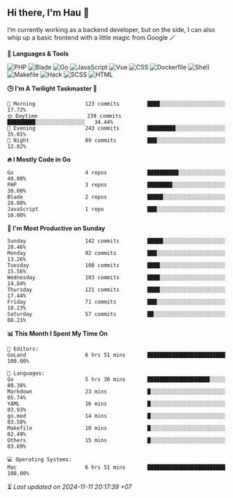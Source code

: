 ## Hi there, I'm Hau 👋
I’m currently working as a backend developer, but on the side, I can also whip up a basic frontend with a little magic from Google 🪄

<!--START_SECTION:readme-stats-->
**💬 Languages & Tools**

![PHP](https://img.shields.io/badge/PHP-63.64%25-4F5D95?&logo=PHP&labelColor=151b23)
![Blade](https://img.shields.io/badge/Blade-25.69%25-f7523f?&logo=Blade&labelColor=151b23)
![Go](https://img.shields.io/badge/Go-06.49%25-00ADD8?&logo=Go&labelColor=151b23)
![JavaScript](https://img.shields.io/badge/JavaScript-02.34%25-f1e05a?&logo=JavaScript&labelColor=151b23)
![Vue](https://img.shields.io/badge/Vue-01.18%25-41b883?&logo=Vue&labelColor=151b23)
![CSS](https://img.shields.io/badge/CSS-00.28%25-563d7c?&logo=CSS&labelColor=151b23)
![Dockerfile](https://img.shields.io/badge/Dockerfile-00.12%25-384d54?&logo=Dockerfile&labelColor=151b23)
![Shell](https://img.shields.io/badge/Shell-00.09%25-89e051?&logo=Shell&labelColor=151b23)
![Makefile](https://img.shields.io/badge/Makefile-00.07%25-427819?&logo=Makefile&labelColor=151b23)
![Hack](https://img.shields.io/badge/Hack-00.07%25-878787?&logo=Hack&labelColor=151b23)
![SCSS](https://img.shields.io/badge/SCSS-00.02%25-c6538c?&logo=SCSS&labelColor=151b23)
![HTML](https://img.shields.io/badge/HTML-00.01%25-e34c26?&logo=HTML&labelColor=151b23)


**🕒 I'm A Twilight Taskmaster 🌆**

```text
🌅 Morning                123 commits         ████░░░░░░░░░░░░░░░░░░░░░   17.72%
🌞 Daytime                239 commits         █████████░░░░░░░░░░░░░░░░   34.44%
🌆 Evening                243 commits         █████████░░░░░░░░░░░░░░░░   35.01%
🌙 Night                  89 commits          ███░░░░░░░░░░░░░░░░░░░░░░   12.82%
```

**🔥 I Mostly Code in Go**

```text
Go                       4 repos             ██████████░░░░░░░░░░░░░░░   40.00%
PHP                      3 repos             ████████░░░░░░░░░░░░░░░░░   30.00%
Blade                    2 repos             █████░░░░░░░░░░░░░░░░░░░░   20.00%
JavaScript               1 repo              ███░░░░░░░░░░░░░░░░░░░░░░   10.00%
```

**📅 I'm Most Productive on Sunday**

```text
Sunday                   142 commits         █████░░░░░░░░░░░░░░░░░░░░   20.46%
Monday                   92 commits          ███░░░░░░░░░░░░░░░░░░░░░░   13.26%
Tuesday                  108 commits         ████░░░░░░░░░░░░░░░░░░░░░   15.56%
Wednesday                103 commits         ████░░░░░░░░░░░░░░░░░░░░░   14.84%
Thursday                 121 commits         ████░░░░░░░░░░░░░░░░░░░░░   17.44%
Friday                   71 commits          ███░░░░░░░░░░░░░░░░░░░░░░   10.23%
Saturday                 57 commits          ██░░░░░░░░░░░░░░░░░░░░░░░   08.21%
```

**📊 This Month I Spent My Time On**

```text
📝 Editors:
GoLand                   6 hrs 51 mins       █████████████████████████   100.00%

💬 Languages:
Go                       5 hrs 30 mins       ████████████████████░░░░░   80.38%
Markdown                 23 mins             █░░░░░░░░░░░░░░░░░░░░░░░░   05.74%
YAML                     16 mins             █░░░░░░░░░░░░░░░░░░░░░░░░   03.93%
go.mod                   14 mins             █░░░░░░░░░░░░░░░░░░░░░░░░   03.58%
Makefile                 10 mins             █░░░░░░░░░░░░░░░░░░░░░░░░   02.49%
Others                   15 mins             █░░░░░░░░░░░░░░░░░░░░░░░░   03.89%

💻 Operating Systems:
Mac                      6 hrs 51 mins       █████████████████████████   100.00%
```



⏳ *Last updated on 2024-11-11 20:17:39 +07*
<!--END_SECTION:readme-stats-->
